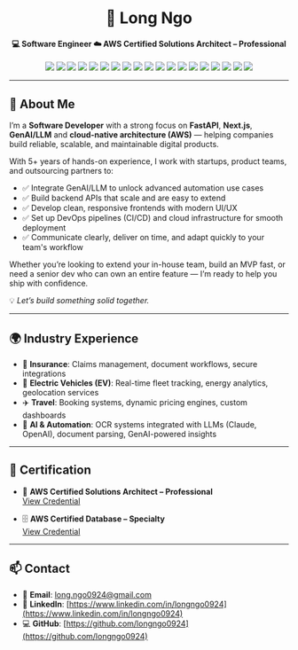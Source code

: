 <h1 align="center">🚀 Long Ngo</h1>
<h4 align="center">
  💻 Software Engineer ☁️ AWS Certified Solutions Architect – Professional
</h4>
<p align="center">
  <!-- Core Tech -->
  <img src="https://img.shields.io/badge/FastAPI-009688?style=for-the-badge&logo=fastapi&logoColor=white" />
  <img src="https://img.shields.io/badge/Next.js-000000?style=for-the-badge&logo=next.js&logoColor=white" />
  <img src="https://img.shields.io/badge/Vercel-000000?style=for-the-badge&logo=vercel&logoColor=white" />
  <img src="https://img.shields.io/badge/Supabase-3FCF8E?style=for-the-badge&logo=supabase&logoColor=white" />
  <img src="https://img.shields.io/badge/Stripe-635BFF?style=for-the-badge&logo=stripe&logoColor=white" />
  
  <!-- Database -->
  <img src="https://img.shields.io/badge/PostgreSQL-336791?style=for-the-badge&logo=postgresql&logoColor=white" />
  <img src="https://img.shields.io/badge/MongoDB-47A248?style=for-the-badge&logo=mongodb&logoColor=white" />

  <!-- Backend -->
  <img src="https://img.shields.io/badge/Spring%20Boot-6DB33F?style=for-the-badge&logo=spring&logoColor=white" />
  <img src="https://img.shields.io/badge/Express.js-404D59?style=for-the-badge&logo=express&logoColor=white" />

  <!-- Frontend -->
  <img src="https://img.shields.io/badge/React-20232A?style=for-the-badge&logo=react&logoColor=61DAFB" />
  <img src="https://img.shields.io/badge/Tailwind_CSS-38B2AC?style=for-the-badge&logo=tailwind-css&logoColor=white" />

  <!-- Languages -->
  <img src="https://img.shields.io/badge/Python-3776AB?style=for-the-badge&logo=python&logoColor=white" />
  <img src="https://img.shields.io/badge/Java-ED8B00?style=for-the-badge&logo=openjdk&logoColor=white" />
  <img src="https://img.shields.io/badge/TypeScript-3178C6?style=for-the-badge&logo=typescript&logoColor=white" />

  <!-- Cloud / DevOps -->
  <img src="https://img.shields.io/badge/AWS-F99801?style=for-the-badge&logo=amazon-web-services&logoColor=white" />
  <img src="https://img.shields.io/badge/Docker-2496ED?style=for-the-badge&logo=docker&logoColor=white" />
  <img src="https://img.shields.io/badge/GitHub_Actions-2088FF?style=for-the-badge&logo=github-actions&logoColor=white" />

  <img src="https://img.shields.io/badge/Claude-D97757?style=for-the-badge&logo=claude&logoColor=white" />
  <img src="https://img.shields.io/badge/HuggingFace-FFD21F?style=for-the-badge&logo=huggingface&logoColor=black" />
</p>

---

## 👋 About Me

I’m a **Software Developer** with a strong focus on **FastAPI**, **Next.js**, **GenAI/LLM** and **cloud-native architecture (AWS)** — helping companies build reliable, scalable, and maintainable digital products.

With 5+ years of hands-on experience, I work with startups, product teams, and outsourcing partners to:

- ✅ Integrate GenAI/LLM to unlock advanced automation use cases
- ✅ Build backend APIs that scale and are easy to extend  
- ✅ Develop clean, responsive frontends with modern UI/UX  
- ✅ Set up DevOps pipelines (CI/CD) and cloud infrastructure for smooth deployment  
- ✅ Communicate clearly, deliver on time, and adapt quickly to your team's workflow  

Whether you’re looking to extend your in-house team, build an MVP fast, or need a senior dev who can own an entire feature — I’m ready to help you ship with confidence.

💡 _Let’s build something solid together._

---

## 🌍 Industry Experience

- 🔐 **Insurance**: Claims management, document workflows, secure integrations  
- 🔋 **Electric Vehicles (EV)**: Real-time fleet tracking, energy analytics, geolocation services  
- ✈️ **Travel**: Booking systems, dynamic pricing engines, custom dashboards  
- 🤖 **AI & Automation**: OCR systems integrated with LLMs (Claude, OpenAI), document parsing, GenAI-powered insights

---

## 📜 Certification

- 🏅 **AWS Certified Solutions Architect – Professional**  
  [View Credential](https://www.credly.com/badges/d4488845-c210-47e2-98b0-851fdbc3d546/public_url)

- 🗄️ **AWS Certified Database – Specialty**  
  [View Credential](https://www.credly.com/badges/b40c6dc9-588d-4955-a005-02d4374420c4/public_url)

---

## 📫 Contact

- 📧 **Email**: [long.ngo0924@gmail.com](mailto:long.ngo0924@gmail.com)  
- 💼 **LinkedIn**: [https://www.linkedin.com/in/longngo0924](https://www.linkedin.com/in/longngo0924)  
- 💻 **GitHub**: [https://github.com/longngo0924](https://github.com/longngo0924)
